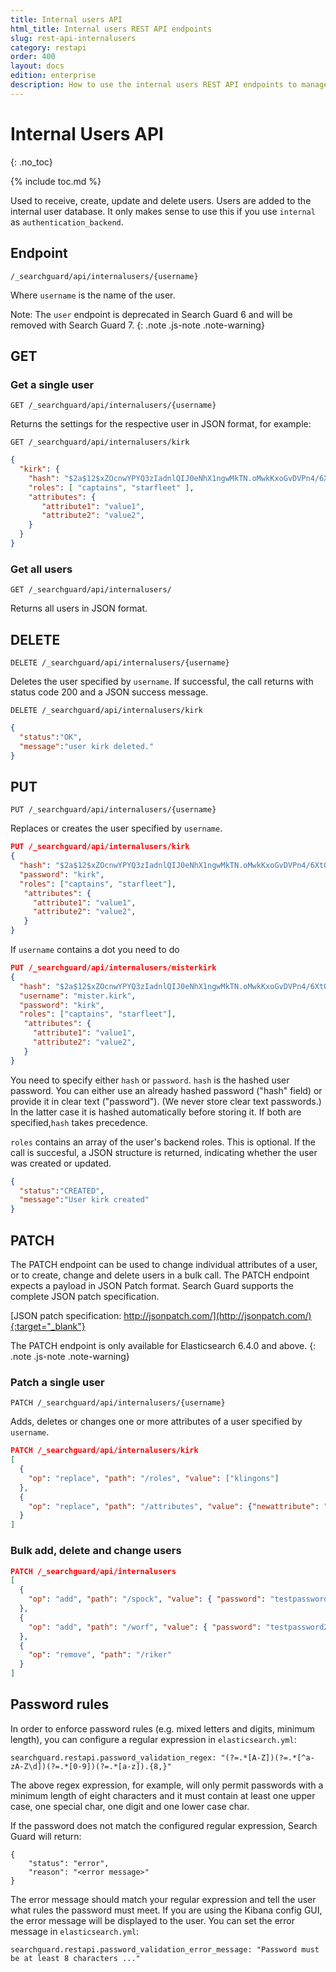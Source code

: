```yaml
---
title: Internal users API
html_title: Internal users REST API endpoints
slug: rest-api-internalusers
category: restapi
order: 400
layout: docs
edition: enterprise
description: How to use the internal users REST API endpoints to manage users.
---
```

<!---
Copryight 2018 floragunn GmbH
-->

# Internal Users API
{: .no_toc}

{% include toc.md %}

Used to receive, create, update and delete users. Users are added to the internal user database. It only makes sense to use this if you use `internal` as `authentication_backend`.

## Endpoint

```
/_searchguard/api/internalusers/{username}
```

Where `username` is the name of the user.

Note: The `user` endpoint is deprecated in Search Guard 6 and will be removed with Search Guard 7.
{: .note .js-note .note-warning}

## GET

### Get a single user

```
GET /_searchguard/api/internalusers/{username}
```
Returns the settings for the respective user in JSON format, for example:

```
GET /_searchguard/api/internalusers/kirk
```

```json
{
  "kirk": {
    "hash": "$2a$12$xZOcnwYPYQ3zIadnlQIJ0eNhX1ngwMkTN.oMwkKxoGvDVPn4/6XtO",
    "roles": [ "captains", "starfleet" ],
    "attributes": {
       "attribute1": "value1",
       "attribute2": "value2",       	
    }
  }
}
```

### Get all users

```
GET /_searchguard/api/internalusers/
```

Returns all users in JSON format.

## DELETE

```
DELETE /_searchguard/api/internalusers/{username}
```

Deletes the user specified by `username`. If successful, the call returns with status code 200 and a JSON success message.

```
DELETE /_searchguard/api/internalusers/kirk
```

```json
{
  "status":"OK",
  "message":"user kirk deleted."
}
```

## PUT

```
PUT /_searchguard/api/internalusers/{username}
```

Replaces or creates the user specified by `username`.

```json
PUT /_searchguard/api/internalusers/kirk
{
  "hash": "$2a$12$xZOcnwYPYQ3zIadnlQIJ0eNhX1ngwMkTN.oMwkKxoGvDVPn4/6XtO",
  "password": "kirk",
  "roles": ["captains", "starfleet"],
   "attributes": {
     "attribute1": "value1",
     "attribute2": "value2",       	
   }
}
```

If `username` contains a dot you need to do

```json
PUT /_searchguard/api/internalusers/misterkirk
{
  "hash": "$2a$12$xZOcnwYPYQ3zIadnlQIJ0eNhX1ngwMkTN.oMwkKxoGvDVPn4/6XtO",
  "username": "mister.kirk",
  "password": "kirk",
  "roles": ["captains", "starfleet"],
   "attributes": {
     "attribute1": "value1",
     "attribute2": "value2",       	
   }
}
```

You need to specify either `hash` or `password`. `hash` is the hashed user password. You can either use an already hashed password ("hash" field) or provide it in clear text ("password"). (We never store clear text passwords.) In the latter case it is hashed automatically before storing it. If both are specified,`hash` takes precedence.

`roles` contains an array of the user's backend roles. This is optional. If the call is succesful, a JSON structure is returned, indicating whether the user was created or updated.

```json
{
  "status":"CREATED",
  "message":"User kirk created"
}
```

## PATCH

The PATCH endpoint can be used to change individual attributes of a user, or to create, change and delete users in a bulk call. The PATCH endpoint expects a payload in JSON Patch format. Search Guard supports the complete JSON patch specification.

[JSON patch specification: http://jsonpatch.com/](http://jsonpatch.com/){:target="_blank"}

The PATCH endpoint is only available for Elasticsearch 6.4.0 and above.
{: .note .js-note .note-warning}

### Patch a single user

```
PATCH /_searchguard/api/internalusers/{username}
```

Adds, deletes or changes one or more attributes of a user specified by `username`.

```json
PATCH /_searchguard/api/internalusers/kirk
[ 
  { 
    "op": "replace", "path": "/roles", "value": ["klingons"] 
  },
  { 
    "op": "replace", "path": "/attributes", "value": {"newattribute": "newvalue"} 
  }
]
```

### Bulk add, delete and change users

```json
PATCH /_searchguard/api/internalusers
[ 
  { 
    "op": "add", "path": "/spock", "value": { "password": "testpassword1", "roles": ["testrole1"] } 
  },
  { 
    "op": "add", "path": "/worf", "value": { "password": "testpassword2", "roles": ["testrole2"] } 
  },
  { 
    "op": "remove", "path": "/riker"
  }
]
```

## Password rules

In order to enforce password rules (e.g. mixed letters and digits, minimum length), you can configure a regular expression in `elasticsearch.yml`:

```
searchguard.restapi.password_validation_regex: "(?=.*[A-Z])(?=.*[^a-zA-Z\d])(?=.*[0-9])(?=.*[a-z]).{8,}"
```

The above regex expression, for example, will only permit passwords with a minimum length of eight characters and it must contain at least one upper case, one special char, one digit and one lower case char.

If the password does not match the configured regular expression, Search Guard will return:

```
{
	"status": "error",
	"reason": "<error message>"
} 
```

The error message should match your regular expression and tell the user what rules the password must meet. If you are using the Kibana config GUI, the error message will be displayed to the user. You can set the error message in `elasticsearch.yml`:

```
searchguard.restapi.password_validation_error_message: "Password must be at least 8 characters ..."
```

